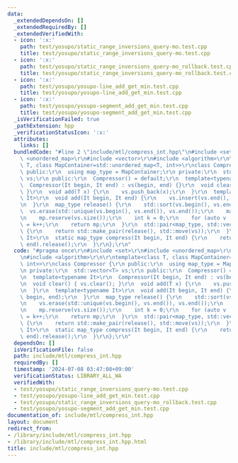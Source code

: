 ```yaml
---
data:
  _extendedDependsOn: []
  _extendedRequiredBy: []
  _extendedVerifiedWith:
  - icon: ':x:'
    path: test/yosupo/static_range_inversions_query-mo.test.cpp
    title: test/yosupo/static_range_inversions_query-mo.test.cpp
  - icon: ':x:'
    path: test/yosupo/static_range_inversions_query-mo_rollback.test.cpp
    title: test/yosupo/static_range_inversions_query-mo_rollback.test.cpp
  - icon: ':x:'
    path: test/yosupo/yosupo-line_add_get_min.test.cpp
    title: test/yosupo/yosupo-line_add_get_min.test.cpp
  - icon: ':x:'
    path: test/yosupo/yosupo-segment_add_get_min.test.cpp
    title: test/yosupo/yosupo-segment_add_get_min.test.cpp
  _isVerificationFailed: true
  _pathExtension: hpp
  _verificationStatusIcon: ':x:'
  attributes:
    links: []
  bundledCode: "#line 2 \"include/mtl/compress_int.hpp\"\n#include <set>\r\n#include\
    \ <unordered_map>\r\n#include <vector>\r\n#include <algorithm>\r\n\r\ntemplate<class\
    \ T, class MapContainer=std::unordered_map<T, int>>\r\nclass Compressor {\r\n\
    \ public:\r\n  using map_type = MapContainer;\r\n private:\r\n  std::vector<T>\
    \ vs;\r\n public:\r\n  Compressor() = default;\r\n  template<typename It>\r\n\
    \  Compressor(It begin, It end) : vs(begin, end) {}\r\n  void clear() { vs.clear();\
    \ }\r\n  void add(T x) {\r\n    vs.push_back(x);\r\n  }\r\n  template<typename\
    \ It>\r\n  void add(It begin, It end) {\r\n    vs.insert(vs.end(), begin, end);\r\
    \n  }\r\n  map_type release() {\r\n    std::sort(vs.begin(), vs.end());\r\n  \
    \  vs.erase(std::unique(vs.begin(), vs.end()), vs.end());\r\n    map_type mp;\r\
    \n    mp.reserve(vs.size());\r\n    int k = 0;\r\n    for (auto v : vs) mp[v]\
    \ = k++;\r\n    return mp;\r\n  }\r\n  std::pair<map_type, std::vector<T>> release_tie()\
    \ {\r\n    return std::make_pair(release(), std::move(vs));\r\n  }\r\n  template<typename\
    \ It>\r\n  static map_type compress(It begin, It end) {\r\n    return Compressor(begin,\
    \ end).release();\r\n  }\r\n};\r\n"
  code: "#pragma once\r\n#include <set>\r\n#include <unordered_map>\r\n#include <vector>\r\
    \n#include <algorithm>\r\n\r\ntemplate<class T, class MapContainer=std::unordered_map<T,\
    \ int>>\r\nclass Compressor {\r\n public:\r\n  using map_type = MapContainer;\r\
    \n private:\r\n  std::vector<T> vs;\r\n public:\r\n  Compressor() = default;\r\
    \n  template<typename It>\r\n  Compressor(It begin, It end) : vs(begin, end) {}\r\
    \n  void clear() { vs.clear(); }\r\n  void add(T x) {\r\n    vs.push_back(x);\r\
    \n  }\r\n  template<typename It>\r\n  void add(It begin, It end) {\r\n    vs.insert(vs.end(),\
    \ begin, end);\r\n  }\r\n  map_type release() {\r\n    std::sort(vs.begin(), vs.end());\r\
    \n    vs.erase(std::unique(vs.begin(), vs.end()), vs.end());\r\n    map_type mp;\r\
    \n    mp.reserve(vs.size());\r\n    int k = 0;\r\n    for (auto v : vs) mp[v]\
    \ = k++;\r\n    return mp;\r\n  }\r\n  std::pair<map_type, std::vector<T>> release_tie()\
    \ {\r\n    return std::make_pair(release(), std::move(vs));\r\n  }\r\n  template<typename\
    \ It>\r\n  static map_type compress(It begin, It end) {\r\n    return Compressor(begin,\
    \ end).release();\r\n  }\r\n};\r\n"
  dependsOn: []
  isVerificationFile: false
  path: include/mtl/compress_int.hpp
  requiredBy: []
  timestamp: '2024-07-08 03:47:08+09:00'
  verificationStatus: LIBRARY_ALL_WA
  verifiedWith:
  - test/yosupo/static_range_inversions_query-mo.test.cpp
  - test/yosupo/yosupo-line_add_get_min.test.cpp
  - test/yosupo/static_range_inversions_query-mo_rollback.test.cpp
  - test/yosupo/yosupo-segment_add_get_min.test.cpp
documentation_of: include/mtl/compress_int.hpp
layout: document
redirect_from:
- /library/include/mtl/compress_int.hpp
- /library/include/mtl/compress_int.hpp.html
title: include/mtl/compress_int.hpp
---
```

